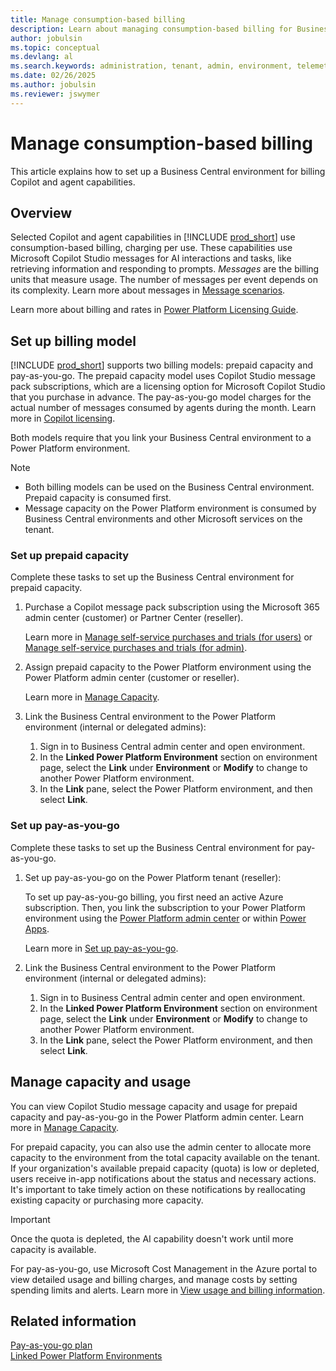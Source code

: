 ```yaml
---
title: Manage consumption-based billing
description: Learn about managing consumption-based billing for Business Central
author: jobulsin
ms.topic: conceptual
ms.devlang: al
ms.search.keywords: administration, tenant, admin, environment, telemetry, billing
ms.date: 02/26/2025
ms.author: jobulsin
ms.reviewer: jswymer
---
```

# Manage consumption-based billing

This article explains how to set up a Business Central environment for billing Copilot and agent capabilities.

## Overview

Selected Copilot and agent capabilities in [!INCLUDE [prod_short](../includes/prod_short.md)] use consumption-based billing, charging per use. These capabilities use Microsoft Copilot Studio messages for AI interactions and tasks, like retrieving information and responding to prompts. *Messages* are the billing units that measure usage. The number of messages per event depends on its complexity. Learn more about messages in [Message scenarios](/microsoft-copilot-studio/requirements-messages-management#message-scenarios).

Learn more about billing and rates in [Power Platform Licensing Guide](https://go.microsoft.com/fwlink/?LinkId=2085130). <!--[Dynamics 365 Licensing Guide](https://go.microsoft.com/fwlink/?LinkId=866544).-->

## Set up billing model

[!INCLUDE [prod_short](../includes/prod_short.md)] supports two billing models: prepaid capacity and pay-as-you-go. The prepaid capacity model uses Copilot Studio message pack subscriptions, which are a licensing option for Microsoft Copilot Studio that you purchase in advance. The pay-as-you-go model charges for the actual number of messages consumed by agents during the month. Learn more in [Copilot licensing](/microsoft-copilot-studio/billing-licensing?branch=main).

Both models require that you link your Business Central environment to a Power Platform environment.

> [!NOTE]
>
> - Both billing models can be used on the Business Central environment. Prepaid capacity is consumed first.
> - Message capacity on the Power Platform environment is consumed by Business Central environments and other Microsoft services on the tenant.

### Set up prepaid capacity

Complete these tasks to set up the Business Central environment for prepaid capacity.

1. Purchase a Copilot message pack subscription using the Microsoft 365 admin center (customer) or Partner Center (reseller).

   Learn more in [Manage self-service purchases and trials (for users)](/microsoft-365/commerce/subscriptions/manage-self-service-purchases-users) or [Manage self-service purchases and trials (for admin)](/microsoft-365/commerce/subscriptions/manage-self-service-purchases-admins).

1. Assign prepaid capacity to the Power Platform environment using the Power Platform admin center (customer or reseller).

   Learn more in [Manage Capacity](/power-platform/admin/manage-copilot-studio-messages-capacity?tabs=new#manage-capacity).

1. Link the Business Central environment to the Power Platform environment (internal or delegated admins):

   1. Sign in to Business Central admin center and open environment.
   1. In the **Linked Power Platform Environment** section on environment page, select the **Link** under **Environment** or **Modify** to change to another Power Platform environment.
   1. In the **Link** pane, select the Power Platform environment, and then select **Link**.  

### Set up pay-as-you-go

Complete these tasks to set up the Business Central environment for pay-as-you-go.

1. Set up pay-as-you-go on the Power Platform tenant (reseller):

   To set up pay-as-you-go billing, you first need an active Azure subscription. Then, you link the subscription to your Power Platform environment using the [Power Platform admin center](https://admin.powerplatform.microsoft.com/) or within [Power Apps](https://make.powerapps.com/).

   Learn more in [Set up pay-as-you-go](/power-platform/admin/pay-as-you-go-set-up).
1. Link the Business Central environment to the Power Platform environment (internal or delegated admins):

   1. Sign in to Business Central admin center and open environment.
   1. In the **Linked Power Platform Environment** section on environment page, select the **Link** under **Environment** or **Modify** to change to another Power Platform environment.
   1. In the **Link** pane, select the Power Platform environment, and then select **Link**.  

## Manage capacity and usage

You can view Copilot Studio message capacity and usage for prepaid capacity and pay-as-you-go in the Power Platform admin center. Learn more in [Manage Capacity](/power-platform/admin/manage-copilot-studio-messages-capacity).

For prepaid capacity, you can also use the admin center to allocate more capacity to the environment from the total capacity available on the tenant. If your organization's available prepaid capacity (quota) is low or depleted, users receive in-app notifications about the status and necessary actions. It's important to take timely action on these notifications by reallocating existing capacity or purchasing more capacity.

> [!IMPORTANT]
> Once the quota is depleted, the AI capability doesn't work until more capacity is available.

For pay-as-you-go, use Microsoft Cost Management in the Azure portal to view detailed usage and billing charges, and manage costs by setting spending limits and alerts. Learn more in [View usage and billing information](/power-platform/admin/pay-as-you-go-usage-costs).

## Related information

[Pay-as-you-go plan](/power-platform/admin/pay-as-you-go-overview)  
[Linked Power Platform Environments](administration/tenant-admin-center-environments.md#linked-power-platform-environment)
